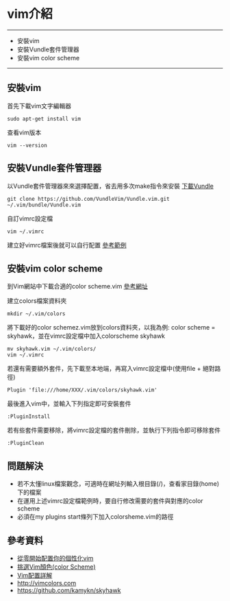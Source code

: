 # vim介紹
-------------
- 安裝vim
- 安裝Vundle套件管理器
- 安裝vim color scheme
-------------
## 安裝vim
首先下載vim文字編輯器

```
sudo apt-get install vim
```
查看vim版本

```
vim --version
```

## 安裝Vundle套件管理器
以Vundle套件管理器來來選擇配置，省去用多次make指令來安裝
[下載Vundle](https://github.com/VundleVim/Vundle.vim)

```
git clone https://github.com/VundleVim/Vundle.vim.git ~/.vim/bundle/Vundle.vim
```

自訂vimrc設定檔

```
vim ~/.vimrc
```

建立好vimrc檔案後就可以自行配置
[參考範例](https://www.linuxidc.com/Linux/2017-09/147109.htm)


## 安裝vim color scheme

到Vim網站中下載合適的color scheme.vim
[參考網址](http://vimcolors.com)

建立colors檔案資料夾

```
mkdir ~/.vim/colors
```

將下載好的color schemez.vim放到colors資料夾，以我為例: color scheme = skyhawk，並在vimrc設定檔中加入colorscheme skyhawk

```
mv skyhawk.vim ~/.vim/colors/
vim ~/.vimrc
```

若還有需要額外套件，先下載至本地端，再寫入vimrc設定檔中(使用file + 絕對路徑)

```
Plugin 'file:///home/XXX/.vim/colors/skyhawk.vim'
```

最後進入vim中，並輸入下列指定即可安裝套件

```
:PluginInstall
```

若有些套件需要移除，將vimrc設定檔的套件刪除，並執行下列指令即可移除套件

```
:PluginClean
```

## 問題解決
- 若不太懂linux檔案觀念，可適時在網址列輸入根目錄(/)，查看家目錄(home)下的檔案
- 在運用上述vimrc設定檔範例時，要自行修改需要的套件與對應的color scheme
- 必須在my plugins start條列下加入colorsheme.vim的路徑

## 參考資料
- [從零開始配置你的個性化vim](https://saul-mirone.github.io/2017/06/20/vim-config/#vim-cha-jian-pei-zhi-bu-fen)
- [挑選Vim顏色(color Scheme)](https://blog.longwin.com.tw/2009/03/choose-vim-color-scheme-2009/)
- [Vim配置詳解](https://www.linuxidc.com/Linux/2017-09/147109.htm)
- <http://vimcolors.com>
- <https://github.com/kamykn/skyhawk>

